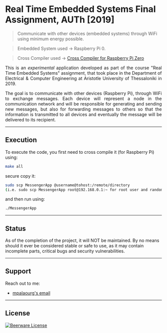 # Real Time Embedded Systems Final Assignment, AUTh [2019]
> Communicate with other devices (embedded systems) through WiFi using minimum energy possible.

> Embedded System used	-> Raspberry Pi 0.

> Cross Compiler used	-> [Cross Compiler for Raspberry Pi Zero](https://sourceforge.net/projects/raspberry-pi-cross-compilers/files/Raspberry%20Pi%20GCC%20Cross-Compiler%20Toolchains/GCC%206.3.0/Raspberry%20Pi%201%2C%20Zero/)

<p align="justify">
This is an <i>experimental</i> application developed as part of the course "Real Time Embedded Systems" assignment, that took place in the Department of Electrical & Computer Engineering at Aristotle University of Thessaloniki in 2019.
</p>

<p align="justify">
The goal is to communicate with other devices (Raspberry Pi), through WiFi to exchange messages. Each device will represent a node in the communication network and will be responsible for generating and sending new messages, but also for forwarding messages to others so that the information is transmitted to all devices and eventually the message will be delivered to its recipient.
</p>

---

## Execution

To execute the code, you first need to cross compile it (for Raspberry Pi) using:
```sh
make all
```
secure copy it: 
```sh
sudo scp MessengerApp @username@tohost:/remote/directory
(i.e. sudo scp MessengerApp root@192.168.0.1:~ for root user and random ip)
```
and then run using:
```sh
./MessengerApp
```

---

## Status

As of the completion of the project, it will NOT be maintained. By no means should it ever be considered stable or safe to use, as it may contain incomplete parts, critical bugs and security vulnerabilities.

---

## Support

Reach out to me:

- [mpalaourg's email](mailto:gbalaouras@gmail.com "gbalaouras@gmail.com")

---

## License

[![Beerware License](https://img.shields.io/badge/license-beerware%20%F0%9F%8D%BA-blue.svg)](https://github.com/mpalaourg/RTES_FinalTask/blob/master/LICENCE.md)
